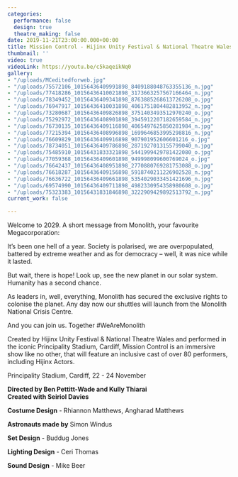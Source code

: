 ```yaml
---
categories:
  performance: false
  design: true
  theatre_making: false
date: 2019-11-21T23:00:00.000+00:00
title: Mission Control - Hijinx Unity Festival & National Theatre Wales
thumbnail: ''
video: true
videoLink: https://youtu.be/c5kaqeikNq0
gallery:
- "/uploads/MCeditedforweb.jpg"
- "/uploads/75572106_10156436409991898_8409188048763355136_n.jpg"
- "/uploads/77418286_10156436410021898_3173663257567166464_n.jpg"
- "/uploads/78349452_10156436409341898_8763885268613726208_o.jpg"
- "/uploads/76947917_10156436410031898_4061751804482813952_n.jpg"
- "/uploads/73280687_10156436409826898_3751403493512970240_o.jpg"
- "/uploads/75292972_10156436408901898_3945912207182659584_n.jpg"
- "/uploads/76730135_10156436409116898_4065497625850281984_n.jpg"
- "/uploads/77215394_10156436408996898_1699646853995298816_n.jpg"
- "/uploads/76609829_10156436409916898_907901952606601216_o.jpg"
- "/uploads/78734051_10156436409786898_2871927013155799040_n.jpg"
- "/uploads/75485910_10156431833321898_5441999429781422080_o.jpg"
- "/uploads/77059368_10156436409601898_949998099600769024_o.jpg"
- "/uploads/76642437_10156436408951898_2770880769281753088_o.jpg"
- "/uploads/76618287_10156436409156898_5918740211226902528_n.jpg"
- "/uploads/76636722_10156436409661898_5354029033451421696_n.jpg"
- "/uploads/69574990_10156436409711898_4982330954358980608_o.jpg"
- "/uploads/75323383_10156431831846898_3222909429892513792_n.jpg"
current_work: false

---
```

Welcome to 2029. A short message from Monolith, your favourite Megacorporation:

It’s been one hell of a year. Society is polarised, we are overpopulated, battered by extreme weather and as for democracy – well, it was nice while it lasted.

But wait, there is hope! Look up, see the new planet in our solar system. Humanity has a second chance.

As leaders in, well, everything, Monolith has secured the exclusive rights to colonise the planet. Any day now our shuttles will launch from the Monolith National Crisis Centre.

And you can join us. Together #WeAreMonolith

Created by Hijinx Unity Festival & National Theatre Wales and performed in the iconic Principality Stadium, Cardiff, Mission Control is an immersive show like no other, that will feature an inclusive cast of over 80 performers, including Hijinx Actors.

Principality Stadium, Cardiff, 22 - 24 November

**Directed by Ben Pettitt-Wade and Kully Thiarai**  
**Created with Seiriol Davies**

**Costume Design** - Rhiannon Matthews, Angharad Matthews

**Astronauts made by** Simon Windus

**Set Design** - Buddug Jones

**Lighting Design** - Ceri Thomas

**Sound Design** - Mike Beer